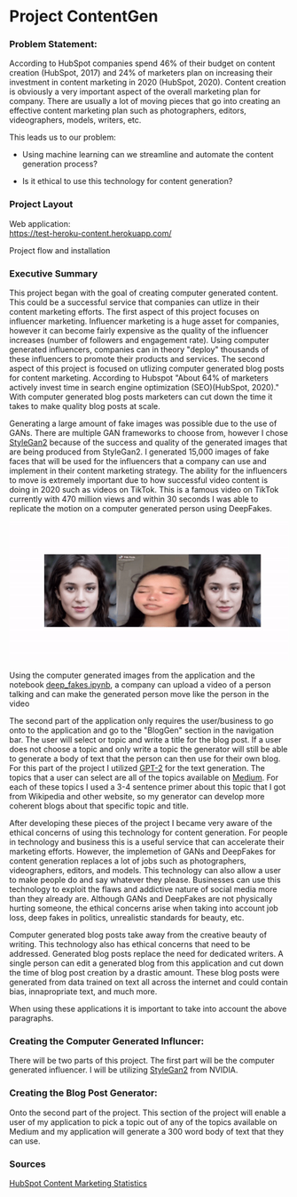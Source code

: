 # **Project ContentGen**

### Problem Statement:

According to HubSpot companies spend 46% of their budget on content creation (HubSpot, 2017) and 24% of marketers plan on increasing their investment in content marketing in 2020 (HubSpot, 2020). Content creation is obviously a very important aspect of the overall marketing plan for company. There are usually a lot of moving pieces that go into creating an effective content marketing plan such as photographers, editors, videographers, models, writers, etc. 

This leads us to our problem:

- Using machine learning can we streamline and automate the content generation process?

- Is it ethical to use this technology for content generation?


### Project Layout

Web application:  
https://test-heroku-content.herokuapp.com/  

Project flow and installation

### Executive Summary

This project began with the goal of creating computer generated content. This could be a successful service that companies can utlize in their content marketing efforts. The first aspect of this project focuses on influencer marketing. Influencer marketing is a huge asset for companies, however it can become fairly expensive as the quality of the influencer increases (number of followers and engagement rate). Using computer generated influencers, companies can in theory "deploy" thousands of these influencers to promote their products and services. The second aspect of this project is focused on utlizing computer generated blog posts for content marketing. According to Hubspot "About 64% of marketers actively invest time in search engine optimization (SEO)(HubSpot, 2020)." With computer generated blog posts marketers can cut down the time it takes to make quality blog posts at scale. 

Generating a large amount of fake images was possible due to the use of GANs. There are multiple GAN frameworks to choose from, however I chose [StyleGan2](https://github.com/NVlabs/stylegan2) because of the success and quality of the generated images that are being produced from StyleGan2. I generated 15,000 images of fake faces that will be used for the influencers that a company can use and implement in their content marketing strategy. The ability for the influencers to move is extremely important due to how successful video content is doing in 2020 such as videos on TikTok. This is a famous video on TikTok currently with 470 million views and within 30 seconds I was able to replicate the motion on a computer generated person using DeepFakes.

![image](./assets/deep-fake-gan.gif "GAN")


Using the computer generated images from the application and the notebook [deep_fakes.ipynb](https://github.com/amcurley/ContentGen/blob/master/deep_fakes.ipynb), a company can upload a video of a person talking and can make the generated person move like the person in the video

The second part of the application only requires the user/business to go onto to the application and go to the "BlogGen" section in the navigation bar. The user will select or topic and write a title for the blog post. If a user does not choose a topic and only write a topic the generator will still be able to generate a body of text that the person can then use for their own blog. For this part of the project I utilized [GPT-2](https://github.com/openai/gpt-2) for the text generation. The topics that a user can select are all of the topics available on [Medium](https://medium.com/topics). For each of these topics I used a 3-4 sentence primer about this topic that I got from Wikipedia and other website, so my generator can develop more coherent blogs about that specific topic and title.

After developing these pieces of the project I became very aware of the ethical concerns of using this technology for content generation. For people in technology and business this is a useful service that can accelerate their marketing efforts. However, the implemetion of GANs and DeepFakes for content generation replaces a lot of jobs such as photographers, videographers, editors, and models. This technology can also allow a user to make people do and say whatever they please. Businesses can use this technology to exploit the flaws and addictive nature of social media more than they already are. Although GANs and DeepFakes are not physically hurting someone, the ethical concerns arise when taking into account job loss, deep fakes in politics, unrealistic standards for beauty, etc. 

Computer generated blog posts take away from the creative beauty of writing. This technology also has ethical concerns that need to be addressed. Generated blog posts replace the need for dedicated writers. A single person can edit a generated blog from this application and cut down the time of blog post creation by a drastic amount. These blog posts were generated from data trained on text all across the internet and could contain bias, innapropriate text, and much more. 

When using these applications it is important to take into account the above paragraphs.

### Creating the Computer Generated Influncer:
There will be two parts of this project. The first part will be the computer generated influencer. I will be utilizing [StyleGan2](https://github.com/NVlabs/stylegan2) from NVIDIA. 


### Creating the Blog Post Generator:
Onto the second part of the project. This section of the project will enable a user of my application to pick a topic out of any of the topics available on Medium and my application will generate a 300 word body of text that they can use.

### Sources
[HubSpot Content Marketing Statistics](https://www.hubspot.com/marketing-statistics)